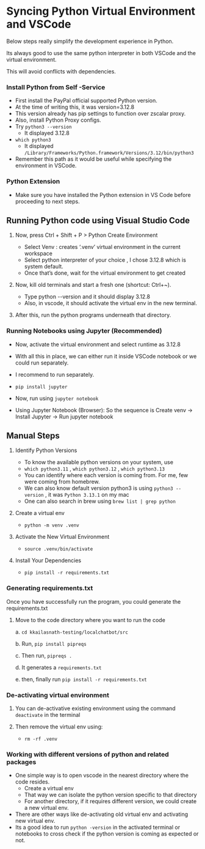 # Syncing Python Virtual Environment and VSCode

Below steps really simplify the development experience in Python. 

Its always good to use the same python interpreter in both VSCode and the virtual environment.

This will avoid conflicts with dependencies.

### Install Python from Self -Service

- First install the PayPal official supported Python version. 
- At the time of writing this, it was version=3.12.8
- This version already has pip settings to function over zscalar proxy.
- Also, install Python Proxy configs.
- Try `python3 --version`
    - It displayed  3.12.8
- `which python3`
    - It displayed `/Library/Frameworks/Python.framework/Versions/3.12/bin/python3`
- Remember this path as it would be useful while specifying the environment in VSCode.

### Python Extension
- Make sure you have installed the Python extension in VS Code before proceeding to next steps.

## Running Python code using Visual Studio Code

1. Now, press Ctrl + Shift + P > Python Create Environment
    - Select  Venv : creates ‘.venv’ virtual environment in the current workspace
    - Select  python interpreter of your choice , I chose 3.12.8 which is system default.
    - Once that’s done, wait for the virtual environment to get created

2. Now, kill old  terminals and start a fresh one (shortcut: Ctrl+~).
    - Type  python --version  and it should display 3.12.8
    - Also, in vscode, it should activate the virtual env in the new terminal.

3. After this, run the python programs underneath that directory.

### Running Notebooks using Jupyter (Recommended)

- Now, activate the virtual environment and select runtime as 3.12.8
- With all this in place, we can either run it inside VSCode notebook or we could run separately.
- I recommend to run separately.

- `pip install jupyter`
- Now, run using  `jupyter notebook`

- Using Jupyter Notebook (Browser): So the sequence is Create venv → Install  Jupyter  → Run  jupyter notebook 
 

## Manual Steps

1. Identify Python Versions
    - To know the available python versions on your system, use
    - `which python3.11` , `which python3.12` ,  `which python3.13`  
    - You can identify where each version is coming from. For me, few were coming from homebrew.
    -  We can also know default version python3 is using  `python3 --version` , it was  `Python 3.13.1`  on my mac
    - One can also search in brew using `brew list | grep python`

2. Create a virtual env 
    - `python -m venv .venv`

3. Activate the New Virtual Environment
    - `source .venv/bin/activate`

4. Install Your Dependencies
    - `pip install -r requirements.txt`

### Generating requirements.txt

Once you have successfully run the program, you could generate the requirements.txt

1. Move to the code directory where you want to run the code

    a. `cd kkailasnath-testing/localchatbot/src`

    b. Run,  `pip install pipreqs`

    c. Then run,  `pipreqs .`

    d. It generates a `requirements.txt`

    e. then, finally run  `pip install -r requirements.txt`

### De-activating virtual environment

1. You can de-activative existing environment using  the command `deactivate` in the terminal

2. Then remove the virtual env using:
    - `rm -rf .venv`

 ### Working with different versions of python and related packages
- One simple way is to open vscode in the nearest directory where the code resides.
    - Create a virtual env 
    - That way we can isolate the python version specific to that directory
    - For another directory, if it requires different version, we could create a new virtual env.
- There are other ways like de-activating old virtual env and activating new virtual env.
- Its a good idea to run `python -version` in the activated terminal or notebooks to cross check if the python version is coming as expected or not. 

